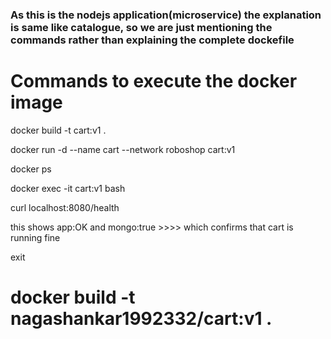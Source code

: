 ### As this is the nodejs application(microservice) the explanation is same like catalogue, so we are just mentioning the commands rather than explaining the complete dockefile 


# Commands to execute the docker image

docker build -t cart:v1 .

docker run -d --name cart --network roboshop cart:v1

docker ps 

docker exec -it cart:v1 bash

curl localhost:8080/health

this shows app:OK and mongo:true   >>>> which confirms that cart is running fine

exit



# docker build -t nagashankar1992332/cart:v1 .

